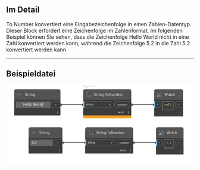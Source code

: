 ## Im Detail
To Number konvertiert eine Eingabezeichenfolge in einen Zahlen-Datentyp. Dieser Block erfordert eine Zeichenfolge im Zahlenformat. Im folgenden Beispiel können Sie sehen, dass die Zeichenfolge Hello World nicht in eine Zahl konvertiert werden kann, während die Zeichenfolge 5.2 in die Zahl 5.2 konvertiert werden kann
___
## Beispieldatei

![ToNumber](./DSCore.String.ToNumber_img.jpg)

